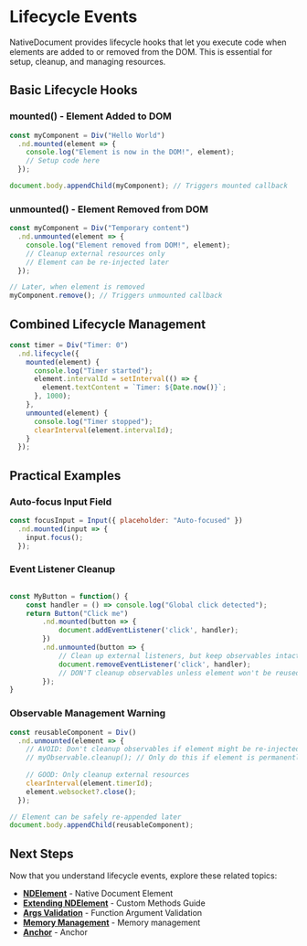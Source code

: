 # Lifecycle Events

NativeDocument provides lifecycle hooks that let you execute code when elements are added to or removed from the DOM. This is essential for setup, cleanup, and managing resources.

## Basic Lifecycle Hooks

### mounted() - Element Added to DOM

```javascript
const myComponent = Div("Hello World")
  .nd.mounted(element => {
    console.log("Element is now in the DOM!", element);
    // Setup code here
  });

document.body.appendChild(myComponent); // Triggers mounted callback
```

### unmounted() - Element Removed from DOM

```javascript
const myComponent = Div("Temporary content")
  .nd.unmounted(element => {
    console.log("Element removed from DOM!", element);
    // Cleanup external resources only
    // Element can be re-injected later
  });

// Later, when element is removed
myComponent.remove(); // Triggers unmounted callback
```

## Combined Lifecycle Management

```javascript
const timer = Div("Timer: 0")
  .nd.lifecycle({
    mounted(element) {
      console.log("Timer started");
      element.intervalId = setInterval(() => {
        element.textContent = `Timer: ${Date.now()}`;
      }, 1000);
    },
    unmounted(element) {
      console.log("Timer stopped");
      clearInterval(element.intervalId);
    }
  });
```

## Practical Examples

### Auto-focus Input Field

```javascript
const focusInput = Input({ placeholder: "Auto-focused" })
  .nd.mounted(input => {
    input.focus();
  });
```

### Event Listener Cleanup

```javascript

const MyButton = function() {
    const handler = () => console.log("Global click detected");
    return Button("Click me")
        .nd.mounted(button => {
            document.addEventListener('click', handler);
        })
        .nd.unmounted(button => {
            // Clean up external listeners, but keep observables intact
            document.removeEventListener('click', handler);
            // DON'T cleanup observables unless element won't be reused
        });
}
```

### Observable Management Warning

```javascript
const reusableComponent = Div()
  .nd.unmounted(element => {
    // AVOID: Don't cleanup observables if element might be re-injected
    // myObservable.cleanup(); // Only do this if element is permanently destroyed
    
    // GOOD: Only cleanup external resources
    clearInterval(element.timerId);
    element.websocket?.close();
  });

// Element can be safely re-appended later
document.body.appendChild(reusableComponent);
```

## Next Steps

Now that you understand lifecycle events, explore these related topics:

- **[NDElement](native-document-element.md)** - Native Document Element
- **[Extending NDElement](extending-native-document-element.md)** - Custom Methods Guide
- **[Args Validation](validation.md)** - Function Argument Validation
- **[Memory Management](memory-management.md)** - Memory management
- **[Anchor](anchor.md)** - Anchor




